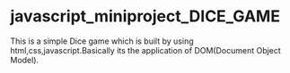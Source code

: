 # javascript_miniproject_DICE_GAME
This is a simple Dice game which is built by using html,css,javascript.Basically its the application of DOM(Document Object Model).
